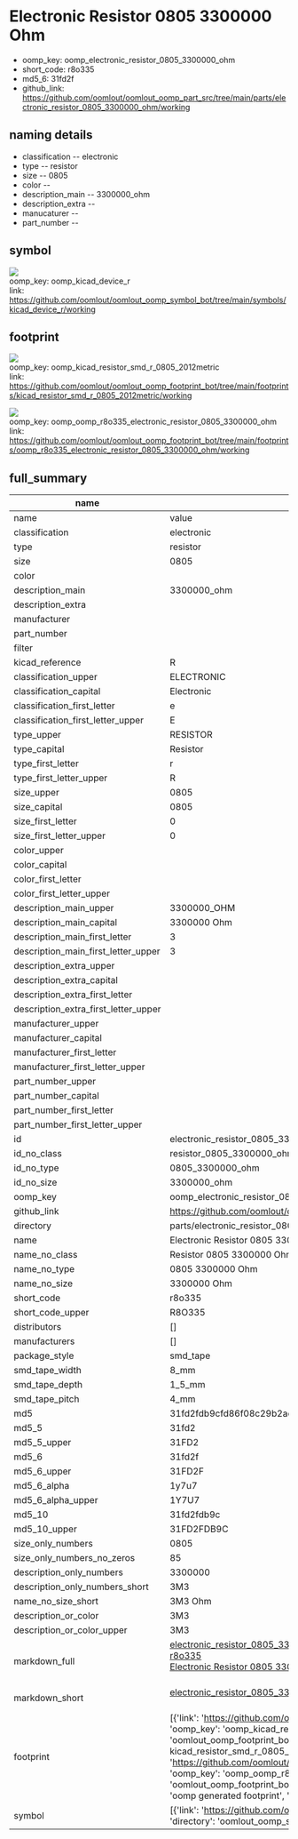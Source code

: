 # Electronic Resistor 0805 3300000 Ohm

  
* oomp_key: oomp_electronic_resistor_0805_3300000_ohm 
* short_code: r8o335
* md5_6: 31fd2f  
* github_link: https://github.com/oomlout/oomlout_oomp_part_src/tree/main/parts/electronic_resistor_0805_3300000_ohm/working  
## naming details
* classification -- electronic
* type -- resistor
* size -- 0805
* color -- 
* description_main -- 3300000_ohm
* description_extra -- 
* manucaturer -- 
* part_number -- 



## symbol

![](symbol/{index}/working/working_600.png)  
oomp_key: oomp_kicad_device_r  
link: https://github.com/oomlout/oomlout_oomp_symbol_bot/tree/main/symbols/kicad_device_r/working  

## footprint

![](footprint/{index}/working/working_600.png)  
oomp_key: oomp_kicad_resistor_smd_r_0805_2012metric  
link: https://github.com/oomlout/oomlout_oomp_footprint_bot/tree/main/footprints/kicad_resistor_smd_r_0805_2012metric/working  

![](footprint/{index}/working/working_600.png)  
oomp_key: oomp_oomp_r8o335_electronic_resistor_0805_3300000_ohm  
link: https://github.com/oomlout/oomlout_oomp_footprint_bot/tree/main/footprints/oomp_r8o335_electronic_resistor_0805_3300000_ohm/working  

## full_summary
| name | value | 
| --- | --- | 
| name | value | 
| classification | electronic | 
| type | resistor | 
| size | 0805 | 
| color |  | 
| description_main | 3300000_ohm | 
| description_extra |  | 
| manufacturer |  | 
| part_number |  | 
| filter |  | 
| kicad_reference | R | 
| classification_upper | ELECTRONIC | 
| classification_capital | Electronic | 
| classification_first_letter | e | 
| classification_first_letter_upper | E | 
| type_upper | RESISTOR | 
| type_capital | Resistor | 
| type_first_letter | r | 
| type_first_letter_upper | R | 
| size_upper | 0805 | 
| size_capital | 0805 | 
| size_first_letter | 0 | 
| size_first_letter_upper | 0 | 
| color_upper |  | 
| color_capital |  | 
| color_first_letter |  | 
| color_first_letter_upper |  | 
| description_main_upper | 3300000_OHM | 
| description_main_capital | 3300000 Ohm | 
| description_main_first_letter | 3 | 
| description_main_first_letter_upper | 3 | 
| description_extra_upper |  | 
| description_extra_capital |  | 
| description_extra_first_letter |  | 
| description_extra_first_letter_upper |  | 
| manufacturer_upper |  | 
| manufacturer_capital |  | 
| manufacturer_first_letter |  | 
| manufacturer_first_letter_upper |  | 
| part_number_upper |  | 
| part_number_capital |  | 
| part_number_first_letter |  | 
| part_number_first_letter_upper |  | 
| id | electronic_resistor_0805_3300000_ohm | 
| id_no_class | resistor_0805_3300000_ohm | 
| id_no_type | 0805_3300000_ohm | 
| id_no_size | 3300000_ohm | 
| oomp_key | oomp_electronic_resistor_0805_3300000_ohm | 
| github_link | https://github.com/oomlout/oomlout_oomp_part_src/tree/main/parts/electronic_resistor_0805_3300000_ohm/working | 
| directory | parts/electronic_resistor_0805_3300000_ohm | 
| name | Electronic Resistor 0805 3300000 Ohm | 
| name_no_class | Resistor 0805 3300000 Ohm | 
| name_no_type | 0805 3300000 Ohm | 
| name_no_size | 3300000 Ohm | 
| short_code | r8o335 | 
| short_code_upper | R8O335 | 
| distributors | [] | 
| manufacturers | [] | 
| package_style | smd_tape | 
| smd_tape_width | 8_mm | 
| smd_tape_depth | 1_5_mm | 
| smd_tape_pitch | 4_mm | 
| md5 | 31fd2fdb9cfd86f08c29b2ad4199627f | 
| md5_5 | 31fd2 | 
| md5_5_upper | 31FD2 | 
| md5_6 | 31fd2f | 
| md5_6_upper | 31FD2F | 
| md5_6_alpha | 1y7u7 | 
| md5_6_alpha_upper | 1Y7U7 | 
| md5_10 | 31fd2fdb9c | 
| md5_10_upper | 31FD2FDB9C | 
| size_only_numbers | 0805 | 
| size_only_numbers_no_zeros | 85 | 
| description_only_numbers | 3300000 | 
| description_only_numbers_short | 3M3 | 
| name_no_size_short | 3M3 Ohm | 
| description_or_color | 3M3 | 
| description_or_color_upper | 3M3 | 
| markdown_full | [electronic_resistor_0805_3300000_ohm](https://github.com/oomlout/oomlout_oomp_part_src/tree/main/parts/electronic_resistor_0805_3300000_ohm/working)<br>[r8o335](https://github.com/oomlout/oomlout_oomp_part_src/tree/main/parts/electronic_resistor_0805_3300000_ohm/working)<br>[Electronic Resistor 0805 3300000 Ohm](https://github.com/oomlout/oomlout_oomp_part_src/tree/main/parts/electronic_resistor_0805_3300000_ohm/working)<br><br> | 
| markdown_short | [electronic_resistor_0805_3300000_ohm](https://github.com/oomlout/oomlout_oomp_part_src/tree/main/parts/electronic_resistor_0805_3300000_ohm/working)<br><br> | 
| footprint | [{'link': 'https://github.com/oomlout/oomlout_oomp_footprint_bot/tree/main/foootprntss/kicad_resistor_smd_r_0805_2012metric', 'oomp_key': 'oomp_kicad_resistor_smd_r_0805_2012metric', 'directory': 'oomlout_oomp_footprint_bot/footprints/kicad_resistor_smd_r_0805_2012metric//working/working.kicad_mod', 'note': 'source footprint kicad_resistor_smd_r_0805_2012metric', 'index': 0}, {'link': 'https://github.com/oomlout/oomlout_oomp_footprint_bot/tree/main/foootprntss/oomp_r8o335_electronic_resistor_0805_3300000_ohm', 'oomp_key': 'oomp_oomp_r8o335_electronic_resistor_0805_3300000_ohm', 'directory': 'oomlout_oomp_footprint_bot/footprints/oomp_r8o335_electronic_resistor_0805_3300000_ohm//working/working.kicad_mod', 'note': 'oomp generated footprint', 'index': 1}] | 
| symbol | [{'link': 'https://github.com/oomlout/oomlout_oomp_symbol_bot/tree/main/symbols/kicad_device_r', 'oomp_key': 'oomp_kicad_device_r', 'directory': 'oomlout_oomp_symbol_bot/symbols/kicad_device_r//working/working.kicad_sym', 'index': 0}] | 
